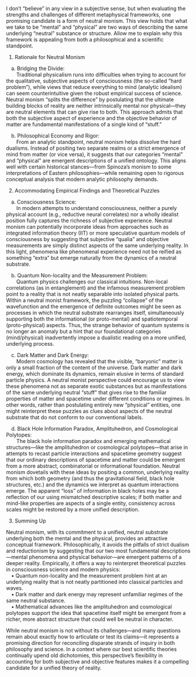 I don’t “believe” in any view in a subjective sense, but when evaluating the strengths and challenges of different metaphysical frameworks, one promising candidate is a form of neutral monism. This view holds that what we take to be “mental” and “physical” are two ways of describing the same underlying “neutral” substance or structure. Allow me to explain why this framework is appealing from both a philosophical and a scientific standpoint.

1. Rationale for Neutral Monism

 a. Bridging the Divide:  
  Traditional physicalism runs into difficulties when trying to account for the qualitative, subjective aspects of consciousness (the so-called “hard problem”), while views that reduce everything to mind (analytic idealism) can seem counterintuitive given the robust empirical success of science. Neutral monism “splits the difference” by postulating that the ultimate building blocks of reality are neither intrinsically mental nor physical—they are neutral elements that can give rise to both. This approach admits that both the subjective aspect of experience and the objective behavior of matter are fundamental manifestations of a single kind of “stuff.”

 b. Philosophical Economy and Rigor:  
  From an analytic standpoint, neutral monism helps dissolve the hard dualisms. Instead of positing two separate realms or a strict emergence of mind from matter (or vice versa), it suggests that our categories “mental” and “physical” are emergent descriptions of a unified ontology. This aligns well with certain historical stances—from Spinoza’s monism to some interpretations of Eastern philosophies—while remaining open to rigorous conceptual analysis that modern analytic philosophy demands.

2. Accommodating Empirical Findings and Theoretical Puzzles

 a. Consciousness Science:  
  In modern attempts to understand consciousness, neither a purely physical account (e.g., reductive neural correlates) nor a wholly idealist position fully captures the richness of subjective experience. Neutral monism can potentially incorporate ideas from approaches such as integrated information theory (IIT) or more speculative quantum models of consciousness by suggesting that subjective “qualia” and objective measurements are simply distinct aspects of the same underlying reality. In this light, phenomena like phenomenal experience need not be reified as something “extra” but emerge naturally from the dynamics of a neutral substrate.

 b. Quantum Non-locality and the Measurement Problem:  
  Quantum physics challenges our classical intuitions. Non-local correlations (as in entanglement) and the infamous measurement problem point to a reality that is not neatly separable into isolated physical parts. Within a neutral monist framework, the puzzling “collapse” of the wavefunction and the emergence of definite outcomes might be seen as processes in which the neutral substrate rearranges itself, simultaneously supporting both the informational (or proto-mental) and spatiotemporal (proto-physical) aspects. Thus, the strange behavior of quantum systems is no longer an anomaly but a hint that our foundational categories (mind/physical) inadvertently impose a dualistic reading on a more unified, underlying process.

 c. Dark Matter and Dark Energy:  
  Modern cosmology has revealed that the visible, “baryonic” matter is only a small fraction of the content of the universe. Dark matter and dark energy, which dominate its dynamics, remain elusive in terms of standard particle physics. A neutral monist perspective could encourage us to view these phenomena not as separate exotic substances but as manifestations of the same underlying neutral “stuff” that gives rise to the familiar properties of matter and spacetime under different conditions or regimes. In other words, rather than postulating entirely new “physical” entities, one might reinterpret these puzzles as clues about aspects of the neutral substrate that do not conform to our conventional labels.

 d. Black Hole Information Paradox, Amplituhedron, and Cosmological Polytopes:  
  The black hole information paradox and emerging mathematical structures—like the amplituhedron or cosmological polytopes—that arise in attempts to recast particle interactions and spacetime geometry suggest that our ordinary descriptions of spacetime and matter could be emergent from a more abstract, combinatorial or informational foundation. Neutral monism dovetails with these ideas by positing a common, underlying reality from which both geometry (and thus the gravitational field, black hole structures, etc.) and the dynamics we interpret as quantum interactions emerge. The apparent “loss” of information in black holes may be a reflection of our using mismatched descriptive scales; if both matter and mind-like properties are aspects of a single entity, consistency across scales might be restored by a more unified description.

3. Summing Up

Neutral monism, with its commitment to a unified, neutral substrate underlying both the mental and the physical, provides an attractive conceptual framework. Philosophically, it avoids the pitfalls of strict dualism and reductionism by suggesting that our two most fundamental descriptions—mental phenomena and physical behavior—are emergent patterns of a deeper reality. Empirically, it offers a way to reinterpret theoretical puzzles in consciousness science and modern physics:  
 • Quantum non-locality and the measurement problem hint at an underlying reality that is not neatly partitioned into classical particles and waves.  
 • Dark matter and dark energy may represent unfamiliar regimes of the same neutral substance.  
 • Mathematical advances like the amplituhedron and cosmological polytopes support the idea that spacetime itself might be emergent from a richer, more abstract structure that could well be neutral in character.

While neutral monism is not without its challenges—and many questions remain about exactly how to articulate or test its claims—it represents a promising direction for reconciling disparate strands of inquiry in both philosophy and science. In a context where our best scientific theories continually upend old dichotomies, this perspective’s flexibility in accounting for both subjective and objective features makes it a compelling candidate for a unified theory of reality.